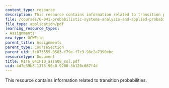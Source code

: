 ```yaml
---
content_type: resource
description: This resource contains information related to transition probabilities.
file: /courses/6-041-probabilistic-systems-analysis-and-applied-probability-fall-2010/4d7e39b8137390c092003b120c667f4d_MIT6_041F10_assn08_sol.pdf
file_type: application/pdf
learning_resource_types:
- Assignments
ocw_type: OCWFile
parent_title: Assignments
parent_type: CourseSection
parent_uid: 1c873555-0503-f79e-f7c3-98c2a7390ebc
resourcetype: Document
title: MIT6_041F10_assn08_sol.pdf
uid: 4d7e39b8-1373-90c0-9200-3b120c667f4d
---
```

This resource contains information related to transition probabilities.

